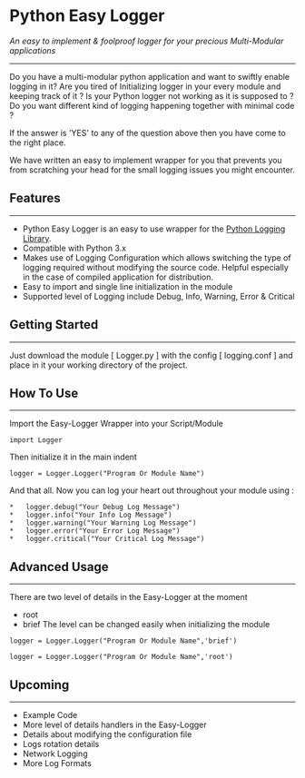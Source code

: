 # Python Easy Logger
*An easy to implement & foolproof logger for your precious Multi-Modular applications*

---


Do you have a multi-modular python application and want to swiftly enable logging in it?
Are you tired of Initializing logger in your every module and keeping track of it ?
Is your Python logger not working as it is supposed to ?
Do you want different kind of logging happening together with minimal code ?

If the answer is 'YES' to any of the question above then you have come to the right place.

We have written an easy to implement wrapper for you that prevents you from scratching your head for the small logging issues you might encounter.

## Features

---

*   Python Easy Logger is an easy to use wrapper for the [Python Logging Library](https://docs.python.org/3/library/logging.html).
*   Compatible with Python 3.x
*   Makes use of Logging Configuration which allows switching the type of logging required without modifying the source code. Helpful especially in the case of compiled application for distribution.
*   Easy to import and single line initialization in the module
*   Supported level of Logging include Debug, Info, Warning, Error & Critical


## Getting Started

---

Just download the module \[ Logger.py \] with the config \[ logging.conf \] and place in it your working directory of the project.

## How To Use

---

Import the Easy-Logger Wrapper into your Script/Module
```
import Logger
```

Then initialize it in the main indent
```
logger = Logger.Logger("Program Or Module Name")
```
And that all. Now you can log your heart out throughout your module using :

```
*   logger.debug("Your Debug Log Message")
*   logger.info("Your Info Log Message")
*   logger.warning("Your Warning Log Message")
*   logger.error("Your Error Log Message")
*   logger.critical("Your Critical Log Message")
```
## Advanced Usage

---

There are two level of details in the Easy-Logger at the moment
*   root
*   brief
The level can be changed easily when initializing the module

```
logger = Logger.Logger("Program Or Module Name",'brief')

logger = Logger.Logger("Program Or Module Name",'root')
```
## Upcoming

---

*   Example Code
*   More level of details handlers in the Easy-Logger
*   Details about modifying the configuration file
*   Logs rotation details
*   Network Logging
*   More Log Formats